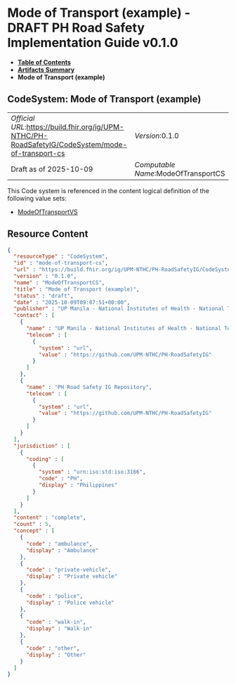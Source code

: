 # Mode of Transport (example) - DRAFT PH Road Safety Implementation Guide v0.1.0

* [**Table of Contents**](toc.md)
* [**Artifacts Summary**](artifacts.md)
* **Mode of Transport (example)**

## CodeSystem: Mode of Transport (example) 

| | |
| :--- | :--- |
| *Official URL*:https://build.fhir.org/ig/UPM-NTHC/PH-RoadSafetyIG/CodeSystem/mode-of-transport-cs | *Version*:0.1.0 |
| Draft as of 2025-10-09 | *Computable Name*:ModeOfTransportCS |

 This Code system is referenced in the content logical definition of the following value sets: 

* [ModeOfTransportVS](ValueSet-mode-of-transport-vs.md)



## Resource Content

```json
{
  "resourceType" : "CodeSystem",
  "id" : "mode-of-transport-cs",
  "url" : "https://build.fhir.org/ig/UPM-NTHC/PH-RoadSafetyIG/CodeSystem/mode-of-transport-cs",
  "version" : "0.1.0",
  "name" : "ModeOfTransportCS",
  "title" : "Mode of Transport (example)",
  "status" : "draft",
  "date" : "2025-10-09T09:07:51+00:00",
  "publisher" : "UP Manila - National Institutes of Health - National Telehealth Center",
  "contact" : [
    {
      "name" : "UP Manila - National Institutes of Health - National Telehealth Center",
      "telecom" : [
        {
          "system" : "url",
          "value" : "https://github.com/UPM-NTHC/PH-RoadSafetyIG"
        }
      ]
    },
    {
      "name" : "PH Road Safety IG Repository",
      "telecom" : [
        {
          "system" : "url",
          "value" : "https://github.com/UPM-NTHC/PH-RoadSafetyIG"
        }
      ]
    }
  ],
  "jurisdiction" : [
    {
      "coding" : [
        {
          "system" : "urn:iso:std:iso:3166",
          "code" : "PH",
          "display" : "Philippines"
        }
      ]
    }
  ],
  "content" : "complete",
  "count" : 5,
  "concept" : [
    {
      "code" : "ambulance",
      "display" : "Ambulance"
    },
    {
      "code" : "private-vehicle",
      "display" : "Private vehicle"
    },
    {
      "code" : "police",
      "display" : "Police vehicle"
    },
    {
      "code" : "walk-in",
      "display" : "Walk-in"
    },
    {
      "code" : "other",
      "display" : "Other"
    }
  ]
}

```
